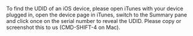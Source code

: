 To find the UDID of an iOS device, please open iTunes with your device plugged in, open the device page in iTunes, switch to the Summary pane and click once on the serial number to reveal the UDID. Please copy or screenshot this to us (CMD-SHIFT-4 on Mac).